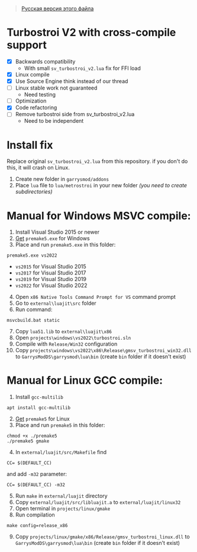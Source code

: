 > [Русская версия этого файла](README_ru.md)
# Turbostroi V2 with cross-compile support
- [x] Backwards compatibility
  - With small `sv_turbostroi_v2.lua` fix for FFI load
- [x] Linux compile
- [x] Use Source Engine think instead of our thread
- [ ] Linux stable work not guaranteed
  - Need testing
- [ ] Optimization
- [x] Code refactoring
- [ ] Remove turbostroi side from sv_turbostroi_v2.lua
  - Need to be independent

# Install fix
Replace original `sv_turbostroi_v2.lua` from this repository.
if you don't do this, it will crash on Linux.

1. Create new folder in `garrysmod/addons`
2. Place `lua` file to `lua/metrostroi` in your new folder *(you need to create subdirectories)*

# Manual for Windows MSVC compile:
1. Install Visual Studio 2015 or newer
2. [Get](https://premake.github.io/download) `premake5.exe` for Windows
3. Place and run `premake5.exe` in this folder:
```
premake5.exe vs2022
```
- `vs2015` for Visual Studio 2015
- `vs2017` for Visual Studio 2017
- `vs2019` for Visual Studio 2019
- `vs2022` for Visual Studio 2022
4. Open `x86 Native Tools Command Prompt for VS` command prompt
5. Go to `external\luajit\src` folder
6. Run command:
```
msvcbuild.bat static
```
7. Copy `lua51.lib` to `external\luajit\x86`
8. Open `projects\windows\vs2022\turbostroi.sln`
9. Compile with `Release/Win32` configuration
10.  Copy `projects\windows\vs2022\x86\Release\gmsv_turbostroi_win32.dll` to `GarrysModDS\garrysmod\lua\bin` (create `bin` folder if it doesn't exist) 

# Manual for Linux GCC compile:
1. Install `gcc-multilib`
```
apt install gcc-multilib
```
2. [Get](https://premake.github.io/download) `premake5` for Linux
3. Place and run `premake5` in this folder:
```
chmod +x ./premake5
./premake5 gmake
```
4. In `external/luajit/src/Makefile` find
```
CC= $(DEFAULT_CC)
```
and add `-m32` parameter:
```
CC= $(DEFAULT_CC) -m32
```
5. Run `make` in `external/luajit` directory
6. Copy `external/luajit/src/libluajit.a` to `external/luajit/linux32`
7. Open terminal in `projects/linux/gmake`
8. Run compilation
```
make config=release_x86
```
9. Copy `projects/linux/gmake/x86/Release/gmsv_turbostroi_linux.dll` to `GarrysModDS\garrysmod\lua\bin` (create `bin` folder if it doesn't exist) 
